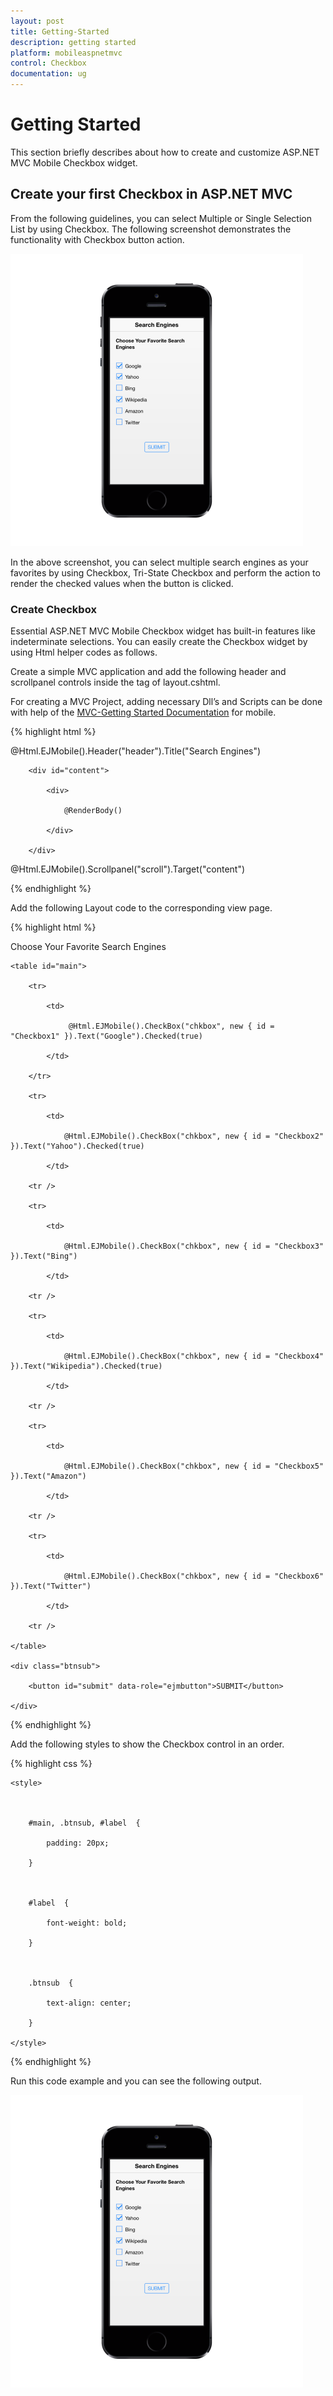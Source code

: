 ```yaml
---
layout: post
title: Getting-Started
description: getting started
platform: mobileaspnetmvc
control: Checkbox
documentation: ug
---
```


# Getting Started

This section briefly describes about how to create and customize ASP.NET MVC Mobile Checkbox widget.

## Create your first Checkbox in ASP.NET MVC

From the following guidelines, you can select Multiple or Single Selection List by using Checkbox. The following screenshot demonstrates the functionality with Checkbox button action.

![C:/Users/apoorvah.ramanathan/Desktop/1.png](Getting-Started_images/Getting-Started_img1.png)



In the above screenshot, you can select multiple search engines as your favorites by using Checkbox, Tri-State Checkbox and perform the action to render the checked values when the button is clicked.

### Create Checkbox 

Essential ASP.NET MVC Mobile Checkbox widget has built-in features like indeterminate selections. You can easily create the Checkbox widget by using Html helper codes as follows. 

Create a simple MVC application and add the following header and scrollpanel controls inside the <body> tag of layout.cshtml. 

For creating a MVC Project, adding necessary Dll’s and Scripts can be done with help of the [MVC-Getting Started Documentation](http://help.syncfusion.com/ug/js/default.htm) for mobile. 

{% highlight html %}

<!-- header control -->          

@Html.EJMobile().Header("header").Title("Search Engines")

        <div id="content">

            <div>

                @RenderBody()

            </div>			

        </div>

<!-- ScrollPanel -->        

@Html.EJMobile().Scrollpanel("scroll").Target("content") 



{% endhighlight %}



Add the following Layout code to the corresponding view page.

{% highlight html %}



<p id="label">Choose Your Favorite Search Engines</p>

    <table id="main">

        <tr>

            <td>

                 @Html.EJMobile().CheckBox("chkbox", new { id = "Checkbox1" }).Text("Google").Checked(true)

            </td>

        </tr>

        <tr>

            <td>

                @Html.EJMobile().CheckBox("chkbox", new { id = "Checkbox2" }).Text("Yahoo").Checked(true)

            </td>

        <tr />

        <tr>

            <td>

                @Html.EJMobile().CheckBox("chkbox", new { id = "Checkbox3" }).Text("Bing")

            </td>

        <tr />

        <tr>

            <td>

                @Html.EJMobile().CheckBox("chkbox", new { id = "Checkbox4" }).Text("Wikipedia").Checked(true)

            </td>

        <tr />

        <tr>

            <td>

                @Html.EJMobile().CheckBox("chkbox", new { id = "Checkbox5" }).Text("Amazon")

            </td>

        <tr />

        <tr>

            <td>

                @Html.EJMobile().CheckBox("chkbox", new { id = "Checkbox6" }).Text("Twitter")

            </td>

        <tr />

    </table>

    <div class="btnsub">

        <button id="submit" data-role="ejmbutton">SUBMIT</button>

    </div>





{% endhighlight %}



Add the following styles to show the Checkbox control in an order. 

{% highlight css %}

    <style>



        #main, .btnsub, #label  {

            padding: 20px;

        }



        #label  {

            font-weight: bold;

        }



        .btnsub  {

            text-align: center;

        }

    </style>



{% endhighlight %}



Run this code example and you can see the following output.

![C:/Users/apoorvah.ramanathan/Desktop/1.png](Getting-Started_images/Getting-Started_img2.png)



